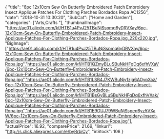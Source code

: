 {
	"title": "6pc 12x10cm Sew On Butterfly Embroidered Patch Embroidery Insect Applique Patches For Clothing Parches Bordados Ropa AC1256",
	"date": "2018-10-31 10:30:20",
	"SubCat": ["Home and Garden"],
	"categories": ["Arts,Crafts "],
	"thumbnailImage": "https://ae01.alicdn.com/kf/HTB1u4PvJ25TBuNjSspmq6yDRVXay/6pc-12x10cm-Sew-On-Butterfly-Embroidered-Patch-Embroidery-Insect-Applique-Patches-For-Clothing-Parches-Bordados-Ropa.jpg_220x220.jpg",
	"BigImage": ["https://ae01.alicdn.com/kf/HTB1u4PvJ25TBuNjSspmq6yDRVXay/6pc-12x10cm-Sew-On-Butterfly-Embroidered-Patch-Embroidery-Insect-Applique-Patches-For-Clothing-Parches-Bordados-Ropa.jpg","https://ae01.alicdn.com/kf/HTB1QZmyBLuSBuNkHFqDq6xfhVXaV/6pc-12x10cm-Sew-On-Butterfly-Embroidered-Patch-Embroidery-Insect-Applique-Patches-For-Clothing-Parches-Bordados-Ropa.jpg","https://ae01.alicdn.com/kf/HTB1LSB4J7KWBuNjy1zjq6AOypXaz/6pc-12x10cm-Sew-On-Butterfly-Embroidered-Patch-Embroidery-Insect-Applique-Patches-For-Clothing-Parches-Bordados-Ropa.jpg","https://ae01.alicdn.com/kf/HTB1BsGyBLuSBuNkHFqDq6xfhVXak/6pc-12x10cm-Sew-On-Butterfly-Embroidered-Patch-Embroidery-Insect-Applique-Patches-For-Clothing-Parches-Bordados-Ropa.jpg","https://ae01.alicdn.com/kf/HTB1E9OUJ79WBuNjSspeq6yz5VXaW/6pc-12x10cm-Sew-On-Butterfly-Embroidered-Patch-Embroidery-Insect-Applique-Patches-For-Clothing-Parches-Bordados-Ropa.jpg"],
	"actualPrice": 16.92,
	"comparePrice": 21.69,
	"linkurl": "http://s.click.aliexpress.com/e/byRrbjCy",
	"inStock": 108
}
